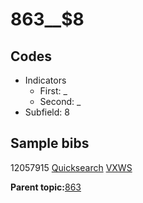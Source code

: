 # 863\_\_$8

## Codes

-   Indicators
    -   First: \_
    -   Second: \_
-   Subfield: 8

## Sample bibs

12057915 [Quicksearch](https://search.library.yale.edu/catalog/12057915) [VXWS](http://prodorbis.library.yale.edu:7014/vxws/GetHoldingsService?bibId=12057915)

**Parent topic:**[863](../../tags/863/863.md)

